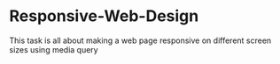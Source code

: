 # Responsive-Web-Design
This task is all about making a web page responsive on different screen sizes using media query
